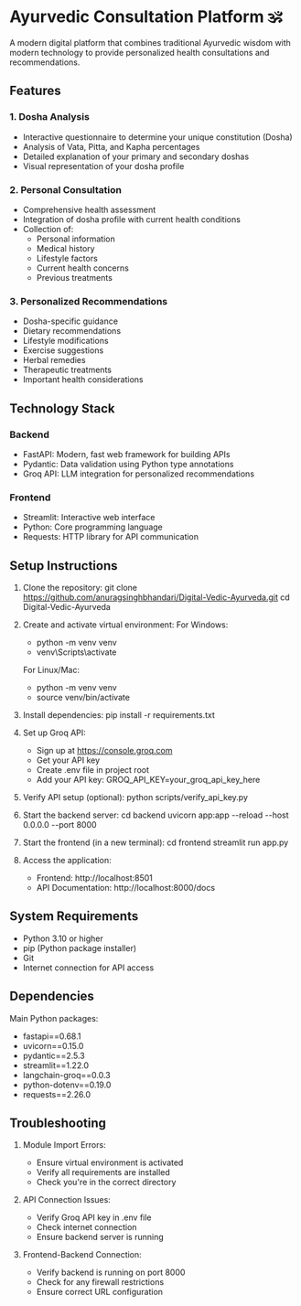 # Ayurvedic Consultation Platform 🕉️

A modern digital platform that combines traditional Ayurvedic wisdom with modern technology to provide personalized health consultations and recommendations.

## Features

### 1. Dosha Analysis
- Interactive questionnaire to determine your unique constitution (Dosha)
- Analysis of Vata, Pitta, and Kapha percentages
- Detailed explanation of your primary and secondary doshas
- Visual representation of your dosha profile

### 2. Personal Consultation
- Comprehensive health assessment
- Integration of dosha profile with current health conditions
- Collection of:
  - Personal information
  - Medical history
  - Lifestyle factors
  - Current health concerns
  - Previous treatments

### 3. Personalized Recommendations
- Dosha-specific guidance
- Dietary recommendations
- Lifestyle modifications
- Exercise suggestions
- Herbal remedies
- Therapeutic treatments
- Important health considerations

## Technology Stack

### Backend
- FastAPI: Modern, fast web framework for building APIs
- Pydantic: Data validation using Python type annotations
- Groq API: LLM integration for personalized recommendations

### Frontend
- Streamlit: Interactive web interface
- Python: Core programming language
- Requests: HTTP library for API communication

## Setup Instructions

1. Clone the repository:
   git clone https://github.com/anuragsinghbhandari/Digital-Vedic-Ayurveda.git
   cd Digital-Vedic-Ayurveda

2. Create and activate virtual environment:
   For Windows:
   - python -m venv venv
   - venv\Scripts\activate

   For Linux/Mac:
   - python -m venv venv
   - source venv/bin/activate

3. Install dependencies:
   pip install -r requirements.txt

4. Set up Groq API:
   - Sign up at https://console.groq.com
   - Get your API key
   - Create .env file in project root
   - Add your API key: GROQ_API_KEY=your_groq_api_key_here

5. Verify API setup (optional):
   python scripts/verify_api_key.py

6. Start the backend server:
   cd backend
   uvicorn app:app --reload --host 0.0.0.0 --port 8000

7. Start the frontend (in a new terminal):
   cd frontend
   streamlit run app.py

8. Access the application:
   - Frontend: http://localhost:8501
   - API Documentation: http://localhost:8000/docs

## System Requirements

- Python 3.10 or higher
- pip (Python package installer)
- Git
- Internet connection for API access

## Dependencies

Main Python packages:
- fastapi==0.68.1
- uvicorn==0.15.0
- pydantic==2.5.3
- streamlit==1.22.0
- langchain-groq==0.0.3
- python-dotenv==0.19.0
- requests==2.26.0

## Troubleshooting

1. Module Import Errors:
   - Ensure virtual environment is activated
   - Verify all requirements are installed
   - Check you're in the correct directory

2. API Connection Issues:
   - Verify Groq API key in .env file
   - Check internet connection
   - Ensure backend server is running

3. Frontend-Backend Connection:
   - Verify backend is running on port 8000
   - Check for any firewall restrictions
   - Ensure correct URL configuration